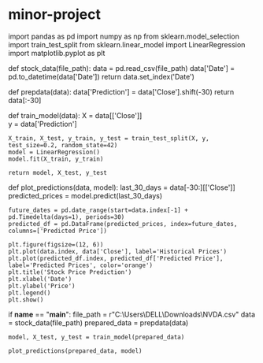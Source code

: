 # minor-project
import pandas as pd
import numpy as np
from sklearn.model_selection import train_test_split
from sklearn.linear_model import LinearRegression
import matplotlib.pyplot as plt

def stock_data(file_path):
    data = pd.read_csv(file_path)
    data['Date'] = pd.to_datetime(data['Date'])
    return data.set_index('Date')

def prepdata(data):
    data['Prediction'] = data['Close'].shift(-30)
    return data[:-30]

def train_model(data):
    X = data[['Close']]  
    y = data['Prediction']
    
    X_train, X_test, y_train, y_test = train_test_split(X, y, test_size=0.2, random_state=42)
    model = LinearRegression()
    model.fit(X_train, y_train)
    
    return model, X_test, y_test

def plot_predictions(data, model):
    last_30_days = data[-30:][['Close']]
    predicted_prices = model.predict(last_30_days)

    future_dates = pd.date_range(start=data.index[-1] + pd.Timedelta(days=1), periods=30)
    predicted_df = pd.DataFrame(predicted_prices, index=future_dates, columns=['Predicted Price'])

    plt.figure(figsize=(12, 6))
    plt.plot(data.index, data['Close'], label='Historical Prices')
    plt.plot(predicted_df.index, predicted_df['Predicted Price'], label='Predicted Prices', color='orange')
    plt.title('Stock Price Prediction')
    plt.xlabel('Date')
    plt.ylabel('Price')
    plt.legend()
    plt.show()

if __name__ == "__main__":
    file_path = r"C:\Users\DELL\Downloads\NVDA.csv"
    data = stock_data(file_path)
    prepared_data = prepdata(data)

    model, X_test, y_test = train_model(prepared_data)

    plot_predictions(prepared_data, model)

